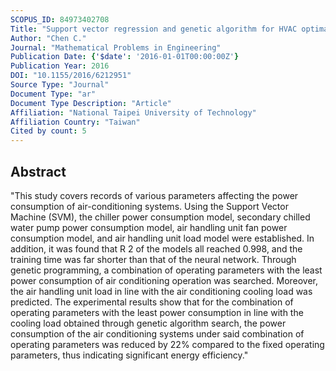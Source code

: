 ```yaml
---
SCOPUS_ID: 84973402708
Title: "Support vector regression and genetic algorithm for HVAC optimal operation"
Author: "Chen C."
Journal: "Mathematical Problems in Engineering"
Publication Date: {'$date': '2016-01-01T00:00:00Z'}
Publication Year: 2016
DOI: "10.1155/2016/6212951"
Source Type: "Journal"
Document Type: "ar"
Document Type Description: "Article"
Affiliation: "National Taipei University of Technology"
Affiliation Country: "Taiwan"
Cited by count: 5
---
```


## Abstract
"This study covers records of various parameters affecting the power consumption of air-conditioning systems. Using the Support Vector Machine (SVM), the chiller power consumption model, secondary chilled water pump power consumption model, air handling unit fan power consumption model, and air handling unit load model were established. In addition, it was found that R 2 of the models all reached 0.998, and the training time was far shorter than that of the neural network. Through genetic programming, a combination of operating parameters with the least power consumption of air conditioning operation was searched. Moreover, the air handling unit load in line with the air conditioning cooling load was predicted. The experimental results show that for the combination of operating parameters with the least power consumption in line with the cooling load obtained through genetic algorithm search, the power consumption of the air conditioning systems under said combination of operating parameters was reduced by 22% compared to the fixed operating parameters, thus indicating significant energy efficiency."
